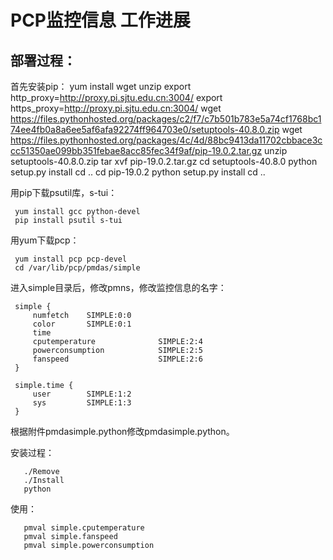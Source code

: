 # PCP监控信息 工作进展

## 部署过程：
首先安装pip：
     yum install wget unzip
     export http_proxy=http://proxy.pi.sjtu.edu.cn:3004/
     export https_proxy=http://proxy.pi.sjtu.edu.cn:3004/
     wget https://files.pythonhosted.org/packages/c2/f7/c7b501b783e5a74cf1768bc174ee4fb0a8a6ee5af6afa92274ff964703e0/setuptools-40.8.0.zip
     wget https://files.pythonhosted.org/packages/4c/4d/88bc9413da11702cbbace3ccc51350ae099bb351febae8acc85fec34f9af/pip-19.0.2.tar.gz
     unzip setuptools-40.8.0.zip
     tar xvf pip-19.0.2.tar.gz
     cd setuptools-40.8.0
     python setup.py install
     cd ..
     cd pip-19.0.2
     python setup.py install
     cd ..
     
用pip下载psutil库，s-tui：
     
     yum install gcc python-devel
     pip install psutil s-tui
     
用yum下载pcp：

     yum install pcp pcp-devel 
     cd /var/lib/pcp/pmdas/simple
     
进入simple目录后，修改pmns，修改监控信息的名字：

     simple {
         numfetch    SIMPLE:0:0
         color       SIMPLE:0:1
         time
         cputemperature              SIMPLE:2:4
         powerconsumption            SIMPLE:2:5
         fanspeed                    SIMPLE:2:6
     }

     simple.time {
         user        SIMPLE:1:2
         sys         SIMPLE:1:3
     }
    
           
根据附件pmdasimple.python修改pmdasimple.python。

安装过程：

       ./Remove
       ./Install
       python
使用：
       
       pmval simple.cputemperature
       pmval simple.fanspeed
       pmval simple.powerconsumption
